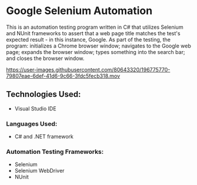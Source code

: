 # Google Selenium Automation
This is an automation testing program written in C# that utilizes Selenium and NUnit frameworks to assert that a web page title matches the test's expected result - in this instance, Google. As part of the testing, the program: initializes a Chrome browser window; navigates to the Google web page; expands the browser window; types something into the search bar; and closes the browser window.

https://user-images.githubusercontent.com/80643320/196775770-79807eae-6def-41d6-9c66-3fdc5fecb318.mov

## Technologies Used: 
- Visual Studio IDE

### Languages Used:
- C# and .NET framework

### Automation Testing Frameworks:
- Selenium
- Selenium WebDriver
- NUnit
